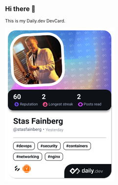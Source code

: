## Hi there 👋
This is my Daily.dev DevCard.
<!--
**stasfainberg/stasfainberg** is a ✨ _special_ ✨ repository because its `README.md` (this file) appears on your GitHub profile.

Here are some ideas to get you started:

- 🔭 I’m currently working on ...
- 🌱 I’m currently learning ...
- 👯 I’m looking to collaborate on ...
- 🤔 I’m looking for help with ...
- 💬 Ask me about ...
- 📫 How to reach me: ...
- 😄 Pronouns: ...
- ⚡ Fun fact: ...
-->

<!-- <a href="https://app.daily.dev/stasfainberg"><img src="https://api.daily.dev/devcards/v2/942Blz2CiyTAl2FXI84a8.png?type=default&r=g2j" width="356" alt="Stas Fainberg's Dev Card"/></a> -->
<a href="https://app.daily.dev/stasfainberg"><img src="devcard.png?type=default&r=g2j" width="356" alt="Stas Fainberg's Dev Card"/></a>
<!-- <a href="https://app.daily.dev/francescociulla"><img src="./devcard.png" width="356" alt="Francesco's Dev Card"/></a> -->
